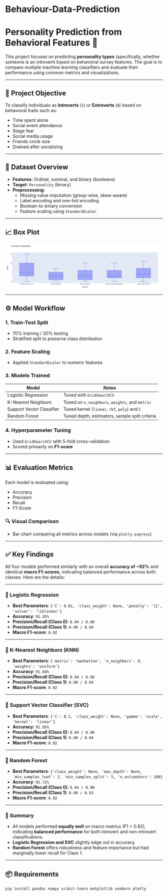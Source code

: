 # Behaviour-Data-Prediction

# Personality Prediction from Behavioral Features 🧠

This project focuses on predicting **personality types** (specifically, whether someone is an introvert) based on behavioral survey features. The goal is to compare multiple machine learning classifiers and evaluate their performance using common metrics and visualizations.

---

## 📌 Project Objective

To classify individuals as **Introverts** (`1`) or **Extroverts** (`0`) based on behavioral traits such as:

- Time spent alone
- Social event attendance
- Stage fear
- Social media usage
- Friends circle size
- Drained after socializing

---

## 📁 Dataset Overview

- **Features**: Ordinal, nominal, and binary (booleans)
- **Target**: `Personality` (binary)
- **Preprocessing**:
  - Missing value imputation (group-wise, skew-aware)
  - Label encoding and one-hot encoding
  - Boolean-to-binary conversion
  - Feature scaling using `StandardScaler`

---



## 📈 Box Plot

![Model Box Plot](Screenshot%202025-06-05%20at%2022.47.35.png)


---

## ⚙️ Model Workflow

### 1. **Train-Test Split**
- 70% training / 30% testing
- Stratified split to preserve class distribution

### 2. **Feature Scaling**
- Applied `StandardScaler` to numeric features

### 3. **Models Trained**
| Model              | Notes                                  |
|-------------------|----------------------------------------|
| Logistic Regression | Tuned with `GridSearchCV` |
| K-Nearest Neighbors | Tuned on `n_neighbors`, `weights`, and `metric` |
| Support Vector Classifier | Tuned kernel (`linear`, `rbf`, `poly`) and `C` |
| Random Forest      | Tuned depth, estimators, sample split criteria |

### 4. **Hyperparameter Tuning**
- Used `GridSearchCV` with 5-fold cross-validation
- Scored primarily on **F1-score**

---

## 📊 Evaluation Metrics

Each model is evaluated using:

- Accuracy
- Precision
- Recall
- F1-Score

### 🔍 Visual Comparison
- Bar chart comparing all metrics across models (via `plotly.express`)


---

## ✅ Key Findings

All four models performed similarly with an overall **accuracy of ~92%** and identical **macro F1-scores**, indicating balanced performance across both classes. Here are the details:

---

### 🔹 Logistic Regression
- **Best Parameters**: `{'C': 0.01, 'class_weight': None, 'penalty': 'l2', 'solver': 'liblinear'}`
- **Accuracy**: `91.95%`
- **Precision/Recall (Class 0)**: `0.94 / 0.90`
- **Precision/Recall (Class 1)**: `0.90 / 0.94`
- **Macro F1-score**: `0.92`

---

### 🔹 K-Nearest Neighbors (KNN)
- **Best Parameters**: `{'metric': 'manhattan', 'n_neighbors': 9, 'weights': 'uniform'}`
- **Accuracy**: `91.84%`
- **Precision/Recall (Class 0)**: `0.94 / 0.90`
- **Precision/Recall (Class 1)**: `0.90 / 0.94`
- **Macro F1-score**: `0.92`

---

### 🔹 Support Vector Classifier (SVC)
- **Best Parameters**: `{'C': 0.1, 'class_weight': None, 'gamma': 'scale', 'kernel': 'linear'}`
- **Accuracy**: `91.95%`
- **Precision/Recall (Class 0)**: `0.94 / 0.90`
- **Precision/Recall (Class 1)**: `0.90 / 0.94`
- **Macro F1-score**: `0.92`

---

### 🔹 Random Forest
- **Best Parameters**: `{'class_weight': None, 'max_depth': None, 'min_samples_leaf': 2, 'min_samples_split': 5, 'n_estimators': 100}`
- **Accuracy**: `91.72%`
- **Precision/Recall (Class 0)**: `0.94 / 0.90`
- **Precision/Recall (Class 1)**: `0.90 / 0.93`
- **Macro F1-score**: `0.92`

---

### 🧠 Summary
- All models performed **equally well** on macro metrics (F1 = 0.92), indicating **balanced performance** for both introvert and non-introvert classifications.
- **Logistic Regression and SVC** slightly edge out in accuracy.
- **Random Forest** offers robustness and feature importance but had marginally lower recall for Class 1.

---


## 📦 Requirements

```bash
pip install pandas numpy scikit-learn matplotlib seaborn plotly
